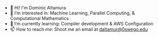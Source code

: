 - 👋 Hi! I'm Dominic Altamura
- 👀 I’m interested in: Machine Learning, Parallel Computing, & Computational Mathematics
- 🌱 I’m currently learning: Compiler development & AWS Configuration
- 📫 How to reach me: Shoot me an email at daltamur@0swego.edu

<!---
daltamur/daltamur is a ✨ special ✨ repository because its `README.md` (this file) appears on your GitHub profile.
You can click the Preview link to take a look at your changes.
--->

